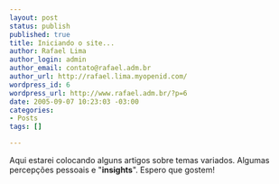 ```yaml
--- 
layout: post
status: publish
published: true
title: Iniciando o site...
author: Rafael Lima
author_login: admin
author_email: contato@rafael.adm.br
author_url: http://rafael.lima.myopenid.com/
wordpress_id: 6
wordpress_url: http://www.rafael.adm.br/?p=6
date: 2005-09-07 10:23:03 -03:00
categories: 
- Posts
tags: []

---
```

Aqui estarei colocando alguns artigos sobre temas variados. Algumas percepções pessoais e "<span style="font-weight: bold">insights</span>". Espero que gostem!
